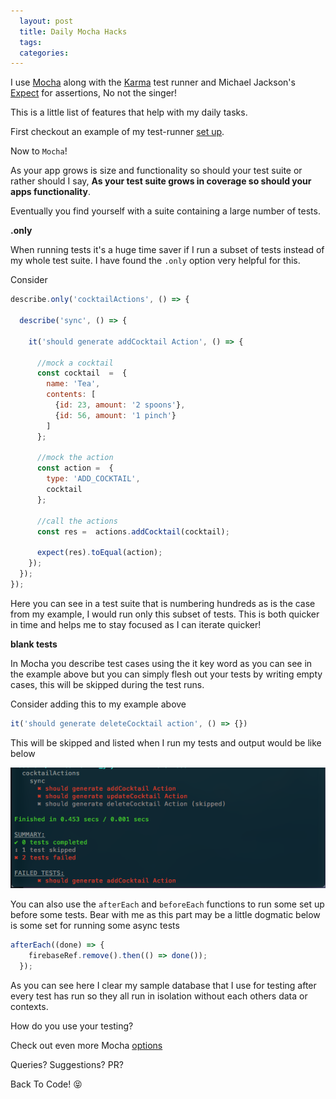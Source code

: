 ```yaml
---
  layout: post
  title: Daily Mocha Hacks
  tags:
  categories:
---
```


I use [Mocha](https://mochajs.org/) along with the [Karma](https://karma-runner.github.io/1.0/index.htmlmjac) test runner and Michael Jackson's [Expect](https://github.com/mjackson/expect) for assertions, No not the singer!

This is a little list of features that help with my daily tasks.

First checkout an example of my test-runner [set up](https://github.com/zacck/ReactTODOSample/blob/master/karma.conf.js).


Now to `Mocha`!

As your app grows is size and functionality so should your test suite or rather should I say,  **As your test suite grows in coverage so should your apps functionality**.

Eventually you find yourself with a suite containing a large number of tests.

**.only**

When running tests it's a huge time saver if I run a subset of tests instead of my whole test suite.
I have found the `.only` option very helpful for this.

Consider

```javascript
describe.only('cocktailActions', () => {

  describe('sync', () => {

    it('should generate addCocktail Action', () => {

      //mock a cocktail
      const cocktail  =  {
        name: 'Tea',
        contents: [
          {id: 23, amount: '2 spoons'},
          {id: 56, amount: '1 pinch'}
        ]
      };

      //mock the action
      const action =  {
        type: 'ADD_COCKTAIL',
        cocktail
      };

      //call the actions
      const res =  actions.addCocktail(cocktail);

      expect(res).toEqual(action);
    });
  });
});
```

Here you can see in a test suite that is numbering hundreds as is the case from my example, I would run only this subset of tests. This is both quicker in time and helps me to stay focused as I can iterate quicker!

**blank tests**

In Mocha you describe test cases using the it key word as you can see in the example above but you can simply flesh out your tests by writing empty cases, this will be skipped during the test runs.

Consider adding this to my example above

```javascript
it('should generate deleteCocktail action', () => {})


```

This will be skipped and listed when I run my tests and output would be like below

![mocha skipped](/images/skipped-test.png)


You can also use the `afterEach` and `beforeEach` functions to run some set up before some tests. Bear with me as this part may be a little dogmatic below is some set for running some async tests

```javascript
afterEach((done) => {
    firebaseRef.remove().then(() => done());
  });
```

As you can see here I clear my sample database that I use for testing after every test has run so they all run in isolation without each others data or contexts.


How do you use your testing?


Check out even more Mocha [options](https://mochajs.org/)

Queries? Suggestions? PR?

Back To Code! &#x1f61d;
